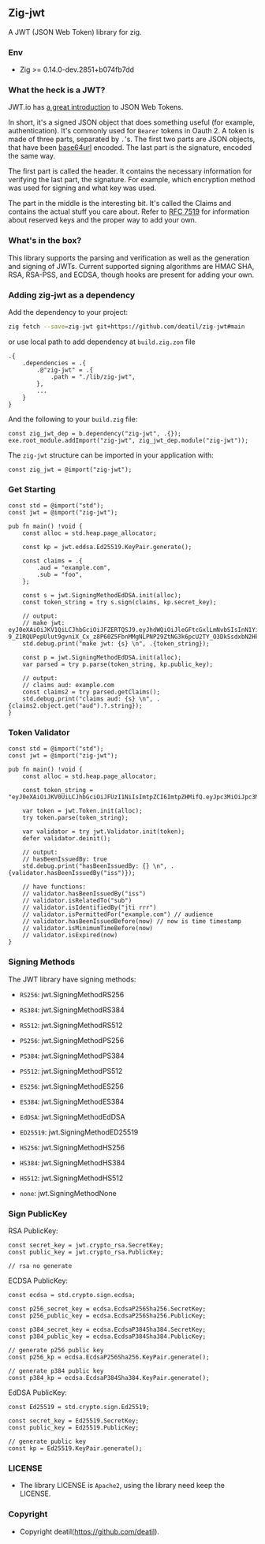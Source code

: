 ## Zig-jwt 

A JWT (JSON Web Token) library for zig.


### Env

 - Zig >= 0.14.0-dev.2851+b074fb7dd


### What the heck is a JWT?

JWT.io has [a great introduction](https://jwt.io/introduction) to JSON Web Tokens.

In short, it's a signed JSON object that does something useful (for example, authentication).  It's commonly used for `Bearer` tokens in Oauth 2.  A token is made of three parts, separated by `.`'s.  The first two parts are JSON objects, that have been [base64url](https://datatracker.ietf.org/doc/html/rfc4648) encoded.  The last part is the signature, encoded the same way.

The first part is called the header.  It contains the necessary information for verifying the last part, the signature.  For example, which encryption method was used for signing and what key was used.

The part in the middle is the interesting bit.  It's called the Claims and contains the actual stuff you care about.  Refer to [RFC 7519](https://datatracker.ietf.org/doc/html/rfc7519) for information about reserved keys and the proper way to add your own.


### What's in the box?

This library supports the parsing and verification as well as the generation and signing of JWTs.  Current supported signing algorithms are HMAC SHA, RSA, RSA-PSS, and ECDSA, though hooks are present for adding your own.


### Adding zig-jwt as a dependency

Add the dependency to your project:

```sh
zig fetch --save=zig-jwt git+https://github.com/deatil/zig-jwt#main
```

or use local path to add dependency at `build.zig.zon` file

```zig
.{
    .dependencies = .{
        .@"zig-jwt" = .{
            .path = "./lib/zig-jwt",
        },
        ...
    }
}
```

And the following to your `build.zig` file:

```zig
const zig_jwt_dep = b.dependency("zig-jwt", .{});
exe.root_module.addImport("zig-jwt", zig_jwt_dep.module("zig-jwt"));
```

The `zig-jwt` structure can be imported in your application with:

```zig
const zig_jwt = @import("zig-jwt");
```


### Get Starting

~~~zig
const std = @import("std");
const jwt = @import("zig-jwt");

pub fn main() !void {
    const alloc = std.heap.page_allocator;

    const kp = jwt.eddsa.Ed25519.KeyPair.generate();

    const claims = .{
        .aud = "example.com",
        .sub = "foo",
    };

    const s = jwt.SigningMethodEdDSA.init(alloc);
    const token_string = try s.sign(claims, kp.secret_key);
    
    // output: 
    // make jwt: eyJ0eXAiOiJKV1QiLCJhbGciOiJFZERTQSJ9.eyJhdWQiOiJleGFtcGxlLmNvbSIsInN1YiI6ImZvbyJ9.8aYTV-9_Z1RQUPepUlut9gvniX_Cx_z8P60Z5FbnMMgNLPNP29ZtNG3k6pcU2TY_O3DkSsdxbN2HkmgvjDUPBg
    std.debug.print("make jwt: {s} \n", .{token_string});

    const p = jwt.SigningMethodEdDSA.init(alloc);
    var parsed = try p.parse(token_string, kp.public_key);
    
    // output: 
    // claims aud: example.com
    const claims2 = try parsed.getClaims();
    std.debug.print("claims aud: {s} \n", .{claims2.object.get("aud").?.string});
}
~~~


### Token Validator

~~~zig
const std = @import("std");
const jwt = @import("zig-jwt");

pub fn main() !void {
    const alloc = std.heap.page_allocator;

    const token_string = "eyJ0eXAiOiJKV0UiLCJhbGciOiJFUzI1NiIsImtpZCI6ImtpZHMifQ.eyJpc3MiOiJpc3MiLCJpYXQiOjE1Njc4NDIzODgsImV4cCI6MTc2Nzg0MjM4OCwiYXVkIjoiZXhhbXBsZS5jb20iLCJzdWIiOiJzdWIiLCJqdGkiOiJqdGkgcnJyIiwibmJmIjoxNTY3ODQyMzg4fQ.dGVzdC1zaWduYXR1cmU";

    var token = jwt.Token.init(alloc);
    try token.parse(token_string);

    var validator = try jwt.Validator.init(token);
    defer validator.deinit();

    // output: 
    // hasBeenIssuedBy: true
    std.debug.print("hasBeenIssuedBy: {} \n", .{validator.hasBeenIssuedBy("iss")});

    // have functions:
    // validator.hasBeenIssuedBy("iss")
    // validator.isRelatedTo("sub")
    // validator.isIdentifiedBy("jti rrr")
    // validator.isPermittedFor("example.com") // audience
    // validator.hasBeenIssuedBefore(now) // now is time timestamp
    // validator.isMinimumTimeBefore(now)
    // validator.isExpired(now)
}
~~~


### Signing Methods

The JWT library have signing methods:

 - `RS256`: jwt.SigningMethodRS256
 - `RS384`: jwt.SigningMethodRS384
 - `RS512`: jwt.SigningMethodRS512

 - `PS256`: jwt.SigningMethodPS256
 - `PS384`: jwt.SigningMethodPS384
 - `PS512`: jwt.SigningMethodPS512

 - `ES256`: jwt.SigningMethodES256
 - `ES384`: jwt.SigningMethodES384
 
 - `EdDSA`: jwt.SigningMethodEdDSA
 - `ED25519`: jwt.SigningMethodED25519

 - `HS256`: jwt.SigningMethodHS256
 - `HS384`: jwt.SigningMethodHS384
 - `HS512`: jwt.SigningMethodHS512

 - `none`: jwt.SigningMethodNone


### Sign PublicKey

RSA PublicKey:
~~~zig
const secret_key = jwt.crypto_rsa.SecretKey;
const public_key = jwt.crypto_rsa.PublicKey;

// rsa no generate
~~~

ECDSA PublicKey:
~~~zig
const ecdsa = std.crypto.sign.ecdsa;

const p256_secret_key = ecdsa.EcdsaP256Sha256.SecretKey;
const p256_public_key = ecdsa.EcdsaP256Sha256.PublicKey;

const p384_secret_key = ecdsa.EcdsaP384Sha384.SecretKey;
const p384_public_key = ecdsa.EcdsaP384Sha384.PublicKey;

// generate p256 public key
const p256_kp = ecdsa.EcdsaP256Sha256.KeyPair.generate();

// generate p384 public key
const p384_kp = ecdsa.EcdsaP384Sha384.KeyPair.generate();
~~~

EdDSA PublicKey:
~~~zig
const Ed25519 = std.crypto.sign.Ed25519;

const secret_key = Ed25519.SecretKey;
const public_key = Ed25519.PublicKey;

// generate public key
const kp = Ed25519.KeyPair.generate();
~~~


### LICENSE

*  The library LICENSE is `Apache2`, using the library need keep the LICENSE.


### Copyright

*  Copyright deatil(https://github.com/deatil).
